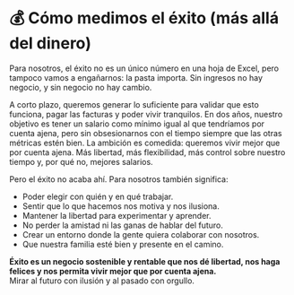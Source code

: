# 💰 Cómo medimos el éxito (más allá del dinero)

Para nosotros, el éxito no es un único número en una hoja de Excel, pero tampoco vamos a engañarnos: la pasta importa. Sin ingresos no hay negocio, y sin negocio no hay cambio.

A corto plazo, queremos generar lo suficiente para validar que esto funciona, pagar las facturas y poder vivir tranquilos. En dos años, nuestro objetivo es tener un salario como mínimo igual al que tendríamos por cuenta ajena, pero sin obsesionarnos con el tiempo siempre que las otras métricas estén bien. La ambición es comedida: queremos vivir mejor que por cuenta ajena. Más libertad, más flexibilidad, más control sobre nuestro tiempo y, por qué no, mejores salarios.

Pero el éxito no acaba ahí. Para nosotros también significa:

* Poder elegir con quién y en qué trabajar.
* Sentir que lo que hacemos nos motiva y nos ilusiona.
* Mantener la libertad para experimentar y aprender.
* No perder la amistad ni las ganas de hablar del futuro.
* Crear un entorno donde la gente quiera colaborar con nosotros.
* Que nuestra familia esté bien y presente en el camino.

**Éxito es un negocio sostenible y rentable que nos dé libertad, nos haga felices y nos permita vivir mejor que por cuenta ajena.**\
Mirar al futuro con ilusión y al pasado con orgullo.
